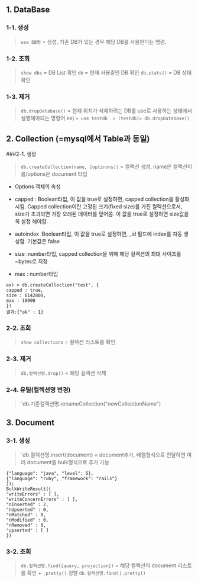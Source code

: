 ## 1. DataBase
### 1-1. 생성
> `use DB명` = 생성, 기존 DB가 있는 경우 해당 DB를 사용한다는 명령.

### 1-2. 조회
> `show dbs` = DB List 확인
> `db` = 현재 사용중인 DB 확인
> `db.stats()` = DB 상태확인

### 1-3. 제거
> `db.dropDatabase()` = 현재 위치가 삭제하려는 DB를 use로 사용하는 상태에서 실행해야되는 명령어
ex) ```> use testdb  > (testdb)> db.dropDatabase()```



## 2. Collection (=mysql에서 Table과 동일)
###2-1. 생성
> `db.createCollection(name, [optinons])` = 컬렉션 생성, name은 컬랙션이름/options은 document 타입
- Options 객체의 속성
- capped : Boolean타입, 이 값을 true로 설정하면, capped collection을 활성화 시킴.
Capped collection이란 고정된 크기(fixed size)를 가진 컬렉션으로서, size가 초과되면 가장 오래된 데이터를 덮어씀. 이 값을 true로 설정하면 size값을 꼭 설정 해야함.

- autoindex :Boolean타입, 이 값을 true로 설정하면, _id 필드에 index를 자동 생성함. 기본값은 false 

- size :number타입, capped collection을 위해 해당 컬렉션의 최대 사이즈를 ~bytes로 지정 

- max : number타입
```
ex) > db.createCollection("test", {
capped : true,
size : 6142800,
max : 10000
})
결과:{"ok" : 1}
```
 
### 2-2. 조회
> `show collections` = 컬렉션 리스트를 확인

### 2-3. 제거
> `db.컬렉션명.drop()` = 해당 컬렉션 삭제

### 2-4. 유틸(컬렉션명 변경)
> `db.기존컬렉션명.renameCollection("newCollectionName") 


## 3. Document
### 3-1. 생성
> `db.컬렉션명.insert(document) = document추가, 배열형식으로 전달하면 여러 document를 bulk형식으로 추가 가능
```ex)> db.books.insert([
{"language": "java", "level": 5},
{"language": "ruby", "framework": "rails"}
]);
BulkWriteResult({
"writeErrors" : [ ],
"writeConcernErrors" : [ ],
"nInserted" : 2,
"nUpserted" : 0,
"nMatched" : 0,
"nModified" : 0,
"nRemoved" : 0,
"upserted" : [ ]
})
```

### 3-2. 조회
> `db.컬렉션명.find([query, projection])` = 해당 컬렉션의 document 리스트를 확인 + `.pretty()` 정렬
> `db.컬렉션명.find().pretty()`
